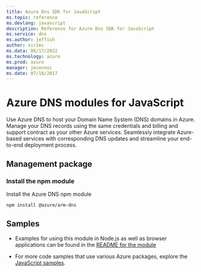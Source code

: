 ```yaml
---
title: Azure Dns SDK for JavaScript
ms.topic: reference
ms.devlang: javascript
description: Reference for Azure Dns SDK for JavaScript
ms.service: dns
ms.author: jeffish
author: xirzec
ms.data: 08/17/2022
ms.technology: azure
ms.prod: azure
manager: jeconnoc
ms.date: 07/18/2017
---
```

# Azure DNS modules for JavaScript

Use Azure DNS to host your Domain Name System (DNS) domains in Azure. Manage your DNS records using the same credentials and billing and support contract as your other Azure services. Seamlessly integrate Azure-based services with corresponding DNS updates and streamline your end-to-end deployment process.

## Management package

### Install the npm module

Install the Azure DNS npm module

```bash
npm install @azure/arm-dns
```

## Samples

* Examples for using this module in Node.js as well as browser applications can be found in the [README for the module](https://www.npmjs.com/package/@azure/arm-dns)

* For more code samples that use various Azure packages, explore the [JavaScript samples](https://docs.microsoft.com/samples/browse/?languages=javascript).